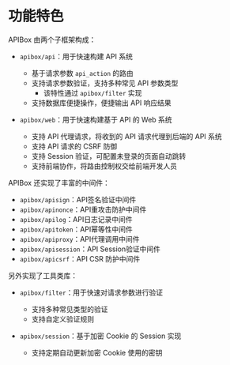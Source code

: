 功能特色
=========

APIBox 由两个子框架构成：

 - `apibox/api`：用于快速构建 API 系统
	 - 基于请求参数 `api_action` 的路由
	 - 支持请求参数验证，支持多种常见 API 参数类型
		 - 该特性通过 `apibox/filter` 实现
	 - 支持数据库便捷操作，便捷输出 API 响应结果

 - `apibox/web`：用于快速构建基于 API 的 Web 系统
	 - 支持 API 代理请求，将收到的 API 请求代理到后端的 API 系统
	 - 支持 API 请求的 CSRF 防御
	 - 支持 Session 验证，可配置未登录的页面自动跳转
	 - 支持前端协作，将路由控制权交给前端开发人员

APIBox 还实现了丰富的中间件：

 - `apibox/apisign`：API签名验证中间件
 - `apibox/apinonce`：API重攻击防护中间件
 - `apibox/apilog`：API日志记录中间件
 - `apibox/apitoken`：API幂等性中间件
 - `apibox/apiproxy`：API代理调用中间件
 - `apibox/apisession`：API Session验证中间件
 - `apibox/apicsrf`：API CSR 防护中间件

另外实现了工具类库：

- `apibox/filter`：用于快速对请求参数进行验证
	- 支持多种常见类型的验证
	- 支持自定义验证规则

- `apibox/session`：基于加密 Cookie 的 Session 实现
  - 支持定期自动更新加密 Cookie 使用的密钥